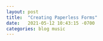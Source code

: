 ```yaml
---
layout: post
title:  "Creating Paperless Forms"
date:   2021-05-12 10:43:15 -0700
categories: blog music
---
```



